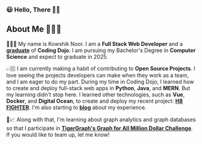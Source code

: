 ### 😃 Hello, There 👋🏽

<!--
**kowshik-noor/kowshik-noor** is a ✨ _special_ ✨ repository because its `README.md` (this file) appears on your GitHub profile.

Here are some ideas to get you started:

- 🔭 I’m currently working on ...
- 🌱 I’m currently learning ...
- 👯 I’m looking to collaborate on ...
- 🤔 I’m looking for help with ...
- 💬 Ask me about ...
- 📫 How to reach me: ...
- 😄 Pronouns: ...
- ⚡ Fun fact: ...
-->

## About Me 💁🏽‍♂️

👨🏽‍💻 My name is Kowshik Noor. I am a **Full Stack Web Developer** and a [**graduate**](https://www.linkedin.com/in/kowshik-noor-58ba9967/overlay/1635475887591/single-media-viewer/) of **Coding Dojo**. I am pursuing my Bachelor's Degree in **Computer Science** and expect to graduate in 2025.

👉🏽 I am currently making a habit of contributing to **Open Source Projects**. I love seeing the projects developers can make when they work as a team, and I am eager to do my part. During my time in Coding Dojo, I learned how to create and deploy full-stack web apps in **Python**, **Java**, and **MERN**. But my learning didn't stop here. I learned other technologies, such as **Vue**, **Docker**, and **Digital Ocean**, to create and deploy my recent project: [**H8 FIGHTER**](https://github.com/kowshik-noor/hate-fighter). I'm also starting to [**blog**](https://dev.to/kowshik_noor) about my experience. 

🐯📈 Along with that, I'm learning about graph analytics and graph databases so that I participate in [**TigerGraph's Graph for All Million Dollar Challenge**](https://graphforall.devpost.com/?ref_feature=challenge&ref_medium=your-open-hackathons&ref_content=Submissions+open). If you would like to team up, let me know!

